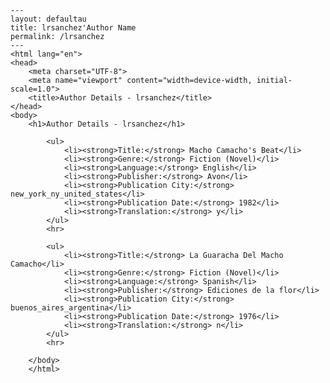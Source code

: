 
    ---
    layout: defaultau
    title: lrsanchez'Author Name 
    permalink: /lrsanchez
    ---
    <html lang="en">
    <head>
        <meta charset="UTF-8">
        <meta name="viewport" content="width=device-width, initial-scale=1.0">
        <title>Author Details - lrsanchez</title>
    </head>
    <body>
        <h1>Author Details - lrsanchez</h1>
        
            <ul>
                <li><strong>Title:</strong> Macho Camacho's Beat</li>
                <li><strong>Genre:</strong> Fiction (Novel)</li>
                <li><strong>Language:</strong> English</li>
                <li><strong>Publisher:</strong> Avon</li>
                <li><strong>Publication City:</strong> new_york_ny_united_states</li>
                <li><strong>Publication Date:</strong> 1982</li>
                <li><strong>Translation:</strong> y</li>
            </ul>
            <hr>
            
            <ul>
                <li><strong>Title:</strong> La Guaracha Del Macho Camacho</li>
                <li><strong>Genre:</strong> Fiction (Novel)</li>
                <li><strong>Language:</strong> Spanish</li>
                <li><strong>Publisher:</strong> Ediciones de la flor</li>
                <li><strong>Publication City:</strong> buenos_aires_argentina</li>
                <li><strong>Publication Date:</strong> 1976</li>
                <li><strong>Translation:</strong> n</li>
            </ul>
            <hr>
            
        </body>
        </html>
        